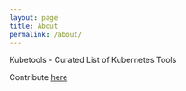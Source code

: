 ```yaml
---
layout: page
title: About
permalink: /about/
---
```


Kubetools - Curated List of Kubernetes Tools

Contribute [here](https://github.com/collabnix/kubetools/pulls)
